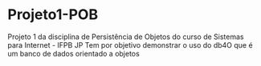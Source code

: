 # Projeto1-POB
Projeto 1 da disciplina de Persistência de Objetos do curso de Sistemas para Internet - IFPB JP
Tem por objetivo demonstrar o uso do db4O que é um banco de dados orientado a objetos
